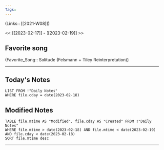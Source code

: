 ```yaml
---
Tags:
---
```

(Links:: [[2021-W08]])

<< [[2023-02-17]] - [[2023-02-19]] >>
## Favorite song
(Favorite_Song:: Solitude (Felsmann + Tiley Reinterpretation))
___
## Today's Notes
```dataview
LIST FROM !"Daily Notes"
WHERE file.cday = date(2023-02-18)
```
## Modified Notes
```dataview
TABLE file.mtime AS "Modified", file.cday AS "Created" FROM !"Daily Notes" 
WHERE file.mtime > date(2023-02-18) AND file.mtime < date(2023-02-19) AND file.cday < date(2023-02-18)
SORT file.mtime desc
```
___
